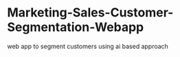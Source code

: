 # Marketing-Sales-Customer-Segmentation-Webapp
web app to segment customers using ai based approach
